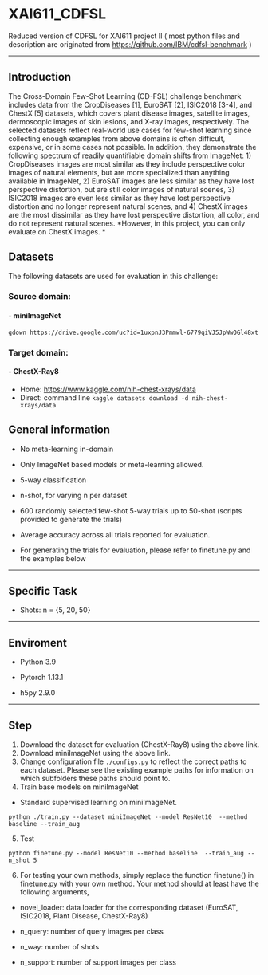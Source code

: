 # XAI611_CDFSL
Reduced version of CDFSL for XAI611 project II ( most python files and description are originated from https://github.com/IBM/cdfsl-benchmark )

---

## Introduction 
The Cross-Domain Few-Shot Learning (CD-FSL) challenge benchmark includes data from the CropDiseases [1], EuroSAT [2], ISIC2018 [3-4], and ChestX [5] datasets, which covers plant disease images, satellite images, dermoscopic images of skin lesions, and X-ray images, respectively. The selected datasets reflect real-world use cases for few-shot learning since collecting enough examples from above domains is often difficult, expensive, or in some cases not possible. In addition, they demonstrate the following spectrum of readily quantifiable domain shifts from ImageNet: 1) CropDiseases images are most similar as they include perspective color images of natural elements, but are more specialized than anything available in ImageNet, 2) EuroSAT images are less similar as they have lost perspective distortion, but are still color images of natural scenes, 3) ISIC2018 images are even less similar as they have lost perspective distortion and no longer represent natural scenes, and 4) ChestX images are the most dissimilar as they have lost perspective distortion, all color, and do not represent natural scenes. *However, in this project, you can only evaluate on ChestX images. *

## Datasets 
The following datasets are used for evaluation in this challenge:

### Source domain:
#### - miniImageNet
```
gdown https://drive.google.com/uc?id=1uxpnJ3Pmmwl-6779qiVJ5JpWwOGl48xt
```

### Target domain:
#### - ChestX-Ray8
- Home: https://www.kaggle.com/nih-chest-xrays/data
- Direct: command line  ```kaggle datasets download -d nih-chest-xrays/data```

## General information
- No meta-learning in-domain

- Only ImageNet based models or meta-learning allowed.

- 5-way classification

- n-shot, for varying n per dataset

- 600 randomly selected few-shot 5-way trials up to 50-shot (scripts provided to generate the trials)

- Average accuracy across all trials reported for evaluation.

- For generating the trials for evaluation, please refer to finetune.py and the examples below

---
## Specific Task
- Shots: n = {5, 20, 50}
---
## Enviroment
- Python 3.9

- Pytorch 1.13.1

- h5py 2.9.0

---
## Step
1. Download the dataset for evaluation (ChestX-Ray8) using the above link.
2. Download miniImageNet using the above link.
3. Change configuration file ```./configs.py``` to reflect the correct paths to each dataset. Please see the existing example paths for information on which subfolders these paths should point to.
4. Train base models on miniImageNet
- Standard supervised learning on miniImageNet. 
  
```
python ./train.py --dataset miniImageNet --model ResNet10  --method baseline --train_aug
``` 
  
5. Test   
  
```
python finetune.py --model ResNet10 --method baseline  --train_aug --n_shot 5 
```

6. For testing your own methods, simply replace the function finetune() in finetune.py with your own method. Your method should at least have the following arguments,

- novel_loader: data loader for the corresponding dataset (EuroSAT, ISIC2018, Plant Disease, ChestX-Ray8)

- n_query: number of query images per class

- n_way: number of shots

- n_support: number of support images per class

